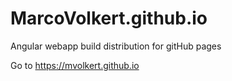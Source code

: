 # MarcoVolkert.github.io

Angular webapp build distribution for gitHub pages

Go to https://mvolkert.github.io
